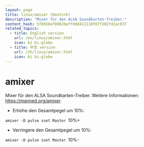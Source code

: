 ```yaml
---
layout: page
title: linux/amixer (Deutsch)
description: "Mixer für den ALSA Soundkarten-Treiber."
content_hash: 5f8550af8082beffddd411110f87f2027d2ac037
related_topics:
  - title: English version
    url: /en/linux/amixer.html
    icon: bi bi-globe
  - title: 中文 version
    url: /zh/linux/amixer.html
    icon: bi bi-globe
---
```

# amixer

Mixer für den ALSA Soundkarten-Treiber.
Weitere Informationen: <https://manned.org/amixer>.

- Erhöhe den Gesamtpegel um 10%:

`amixer -D pulse sset Master `<span class="tldr-var badge badge-pill bg-dark-lm bg-white-dm text-white-lm text-dark-dm font-weight-bold">10%+</span>

- Verringere den Gesamtpegel um 10%:

`amixer -D pulse sset Master `<span class="tldr-var badge badge-pill bg-dark-lm bg-white-dm text-white-lm text-dark-dm font-weight-bold">10%-</span>
